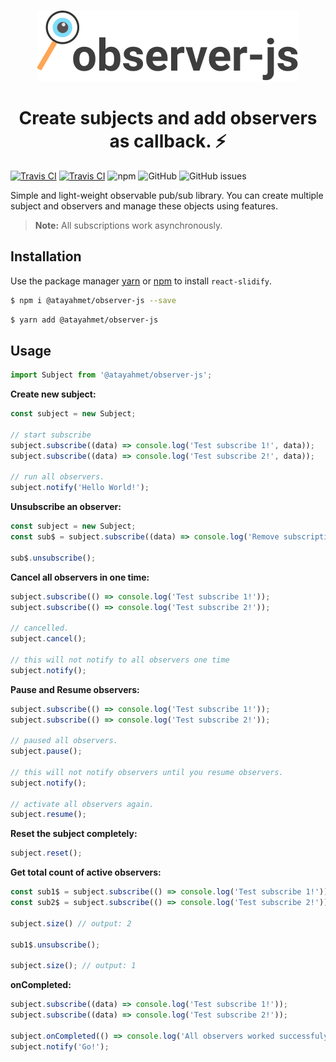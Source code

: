 <br />
<p align="center">
  <a href="https://github.com/chakra-ui/chakra-ui/tree/master/logo">
    <img src="/logo.png" alt="observer-js" />
  </a>
</p>

<h1 align="center">Create subjects and add observers as callback. ⚡️</h1>

[![Travis CI](https://img.shields.io/travis/atayahmet/observer-js?style=flat-square)](https://img.shields.io/travis/atayahmet/observer-js?style=flat-square) [![Travis CI](https://img.shields.io/npm/v/@atayahmet/observer-js?style=flat-square)](https://img.shields.io/npm/v/@atayahmet/observer-js?style=flat-square) ![npm](https://img.shields.io/npm/dw/@atayahmet/observer-js?style=flat-square) ![GitHub](https://img.shields.io/github/license/atayahmet/observer-js?style=flat-square) ![GitHub issues](https://img.shields.io/github/issues/atayahmet/observer-js?style=flat-square)

Simple and light-weight observable pub/sub library. You can create multiple subject and observers and manage these objects using features.

>**Note:** All subscriptions work asynchronously.

## Installation

Use the package manager [yarn](https://yarnpkg.com/) or [npm](https://www.npmjs.com) to install `react-slidify`.

```sh
$ npm i @atayahmet/observer-js --save
```

```sh
$ yarn add @atayahmet/observer-js
```

## Usage
```js
import Subject from '@atayahmet/observer-js';
```

**Create new subject:**

```js
const subject = new Subject;

// start subscribe
subject.subscribe((data) => console.log('Test subscribe 1!', data));
subject.subscribe((data) => console.log('Test subscribe 2!', data));

// run all observers.
subject.notify('Hello World!');
```

**Unsubscribe an observer:**

```js
const subject = new Subject;
const sub$ = subject.subscribe((data) => console.log('Remove subscription!', data));

sub$.unsubscribe();
```

**Cancel all observers in one time:**

```js
subject.subscribe(() => console.log('Test subscribe 1!'));
subject.subscribe(() => console.log('Test subscribe 2!'));

// cancelled.
subject.cancel();

// this will not notify to all observers one time
subject.notify();
```

**Pause and Resume observers:**

```js
subject.subscribe(() => console.log('Test subscribe 1!'));
subject.subscribe(() => console.log('Test subscribe 2!'));

// paused all observers.
subject.pause();

// this will not notify observers until you resume observers.
subject.notify();

// activate all observers again.
subject.resume();
```

**Reset the subject completely:**

```js
subject.reset();
```

**Get total count of active observers:**

```js
const sub1$ = subject.subscribe(() => console.log('Test subscribe 1!'));
const sub2$ = subject.subscribe(() => console.log('Test subscribe 2!'));

subject.size() // output: 2

sub1$.unsubscribe();

subject.size(); // output: 1
```

**onCompleted:**

```js
subject.subscribe((data) => console.log('Test subscribe 1!'));
subject.subscribe((data) => console.log('Test subscribe 2!'));

subject.onCompleted(() => console.log('All observers worked successfuly!'));
subject.notify('Go!');
```
